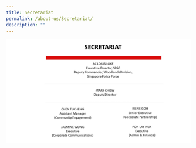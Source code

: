 ```yaml
---
title: Secretariat
permalink: /about-us/Secretariat/
description: ""
---
```

![](/images/srsc%20secretariat_4.jpg)